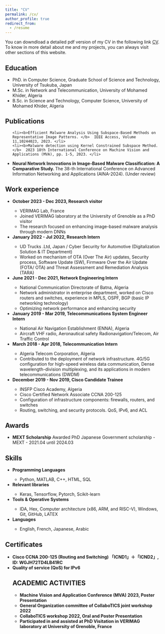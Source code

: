 ```yaml
---
title: "CV"
permalink: /cv/
author_profile: true
redirect_from:
  - /resume
---
```


<div class="text-justify">

<p>You can downdload a detailed pdf version of my CV in the following link <a href="https://github.com/Djaferbenchadi/djafer.github.io/tree/master/files/CV.pdf">CV</a>. To know in more detail about me and my projects, you can always visit other sections of this website. </p>

<h2>Education</h2>

<ul>
	<li>PhD. in Computer Science, Graduate School of Science and Technology, University of Tsukuba, Japan </li>
	<li>M.Sc. in Network and Telecommunication, University of Mohamed Khider, Algeria </li>
	<li>B.Sc. in Science and Technology, Computer Science, University of Mohamed Khider, Algeria </li>

</ul>


<h2>Publications</h2>
<ul>

 	<li><b>Efficient Malware Analysis Using Subspace-Based Methods on Representative Image Patterns. </b>  IEEE Access, Volume 11,10244023, 2023. </li>
 	<li><b>Malware detection using Kernel Constrained Subspace Method. </b>  2023 18th International Conference on Machine Vision and Applications (MVA), pp. 1-5, 2023. </li>
  <li><b>Neural Network Innovations in Image-Based Malware Classification: A Comparative Study. </b> The 38-th International Conference on Advanced Information Networking and Applications (AINA-2024). (Under review)</li>

</ul>



<h2>Work experience</h2>
<ul>

<li><b> October 2023 - Dec 2023, Research visitor</b></li>
	<ul>
  	<li>VERIMAG Lab, France </li>
  	<li>Joined VERIMAG laboratory at the University of Grenoble as a PhD visitor </li>
  	<li>The research focused on enhancing image-based malware analysis through modern DNNs  </li>
	</ul>

<li><b> January 2022 - Jul 2022, Research Intern</b></li>
	<ul>
  	<li>UD Trucks .Ltd, Japan / Cyber Security for Automotive (Digitalization Solution & IT Department) </li>
  	<li>Worked on mechanism of OTA (Over The Air) updates, Security process, Software Update (SW), Firmware Over the Air Update (FOTA/ OTA) and Threat Assessment and Remediation Analysis (TARA)</li>
	</ul>

<li><b> June 2021 - Dec 2021, Network Engineering Intern</b></li>
	<ul>
  	<li>National Communication Directorate of Batna, Algeria </li>
  	<li>Network administrator in enterprise department, worked on Cisco routers and switches, experience in MPLS, OSPF, BGP (basic IP networking technology) </li>
  	<li>Optimizing network performance and enhancing security </li>
	</ul>

<li><b> January 2019 - Mar 2019, Telecommunications System Engineer Intern</b></li>
	<ul>
  	<li>National Air Navigation Establishment (ENNA), Algeria </li>
  	<li>Aircraft VHF radio, Aeronautical safety Radionavigation/Telecom, Air Traffic Control </li>
	</ul>

<li><b> March 2018 - Apr 2018, Telecommunication Intern</b></li>
	<ul>
  	<li>Algeria Telecom Corporation, Algeria </li>
  	<li>Contributed to the deployment of network infrastructure. 4G/5G configuration for high-speed wireless data communication, Dense wavelength-division multiplexing, and its applications in modern telecommunications (DWDM) </li>
	</ul>

<li><b> December 2019 - Nov 2019, Cisco Candidate Trainee</b></li>
	<ul>
  	<li>INSFP Cisco Academy, Algeria </li>
  	<li>Cisco Certified Network Associate CCNA 200-125 </li>
  	<li>Configuration of infrastructure components: firewalls, routers, and switches </li>
  	<li>Routing, switching, and security protocols. QoS, IPv6, and ACL </li>
	</ul>

</ul>


<h2>Awards</h2>
<ul>

  <li><b>MEXT Scholarship</b> Awarded PhD Japanese Government scholarship - MEXT - 2021.04 until 2024.03 </li>


</ul>

<h2> Skills </h2>

<ul>

<li><b> Programming Languages </b></li>
	<ul>
  	<li>Python, MATLAB, C++, HTML, SQL</li>
	</ul>

<li><b> Relevant libraries </b></li>
	<ul>
  	<li>Keras, Tensorflow, Pytorch, Scikit-learn</li>
	</ul>

<li><b> Tools & Operative Systems </b></li>
	<ul>
  	<li>IDA, Hex, Computer architecture (x86, ARM, and RISC-V), Windows, Git, GitHub, LATEX</li>
	</ul>

<li><b> Languages </b></li>
	<ul>
  	<li> English, French, Japanese, Arabic </li>
	</ul>
</ul>

<h2>Certificates</h2>
<ul>

  <li><b>Cisco CCNA 200-125 (Routing and Switching) 「ICND1」＋「ICND2」, ID: WGJH72TD4LB41RC </li>

  <li><b>Quality of service (QoS) for IPv6 </li>

<h2>ACADEMIC ACTIVITIES</h2>
<ul>

  <li><b>Machine Vision and Application Conference (MVA) 2023, Poster Presentation </li>
  <li><b>General Organization committee of CollaboTICS joint workshop 2022 </li>
  <li><b>CollaboTICS workshop 2022, Oral and Poster Presentation </li>
  <li><b>Participated in and assisted at PhD Visitation in VERIMAG laboratory at University of Grenoble, France </li>


</div>
